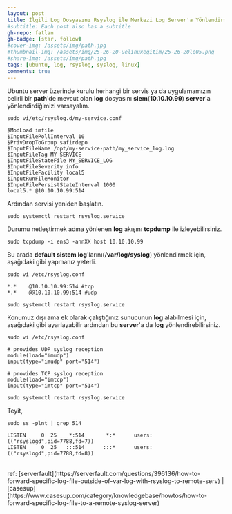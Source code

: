 ```yaml
---
layout: post
title: İlgili Log Dosyasını Rsyslog ile Merkezi Log Server'a Yönlendirme on Ubuntu
#subtitle: Each post also has a subtitle
gh-repo: fatlan
gh-badge: [star, follow]
#cover-img: /assets/img/path.jpg
#thumbnail-img: /assets/img/25-26-20-uelinuxegitim/25-26-20le05.png
#share-img: /assets/img/path.jpg
tags: [ubuntu, log, rsyslog, syslog, linux]
comments: true
---
```


Ubuntu server üzerinde kurulu herhangi bir servis ya da uygulamamızın belirli bir **path**'de mevcut olan **log** dosyasını **siem**(**10.10.10.99**) **server**'a yönlendirdiğimizi varsayalım.

~~~
sudo vi/etc/rsyslog.d/my-service.conf
~~~
~~~
$ModLoad imfile
$InputFilePollInterval 10
$PrivDropToGroup safirdepo
$InputFileName /opt/my-service-path/my_service_log.log
$InputFileTag MY SERVICE
$InputFileStateFile MY_SERVICE_LOG
$InputFileSeverity info
$InputFileFacility local5
$InputRunFileMonitor
$InputFilePersistStateInterval 1000
local5.* @10.10.10.99:514
~~~

Ardından servisi yeniden başlatın.
~~~
sudo systemctl restart rsyslog.service
~~~

Durumu netleştirmek adına yönlenen **log** akışını **tcpdump** ile izleyebilirsiniz.
~~~
sudo tcpdump -i ens3 -annXX host 10.10.10.99
~~~

Bu arada **default sistem log**'larını(**/var/log/syslog**) yönlendirmek için, aşağıdaki gibi yapmanız yeterli.
~~~
sudo vi /etc/rsyslog.conf
~~~
~~~
*.*    @10.10.10.99:514 #tcp
*.*    @@10.10.10.99:514 #udp
~~~
~~~
sudo systemctl restart rsyslog.service
~~~

Konumuz dışı ama ek olarak çalıştığınız sunucunun **log** alabilmesi için, aşağıdaki gibi ayarlayabilir ardından bu **server**'a da **log** yönlendirebilirsiniz.
~~~
sudo vi /etc/rsyslog.conf
~~~
~~~
# provides UDP syslog reception
module(load="imudp")
input(type="imudp" port="514")

# provides TCP syslog reception
module(load="imtcp")
input(type="imtcp" port="514")
~~~
~~~
sudo systemctl restart rsyslog.service
~~~

Teyit,
~~~
sudo ss -plnt | grep 514
~~~
~~~
LISTEN     0  25    *:514       *:*      users:(("rsyslogd",pid=7788,fd=7))
LISTEN     0  25   :::514      :::*      users:(("rsyslogd",pid=7788,fd=8))
~~~

<br>
ref: [serverfault](https://serverfault.com/questions/396136/how-to-forward-specific-log-file-outside-of-var-log-with-rsyslog-to-remote-serv) | [casesup](https://www.casesup.com/category/knowledgebase/howtos/how-to-forward-specific-log-file-to-a-remote-syslog-server)